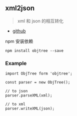 ## xml2json

> xml 和 json 的相互转化

- [github](https://github.com/rranauro/ObjTree)

npm 安装依赖

```
npm install objtree --save
```

### Example

```
import ObjTree form 'objtree';

const parser = new ObjTree();

// to json
parser.parseXML(xml);

// to xml
parser.writeXML(json);
```